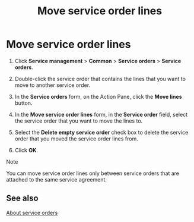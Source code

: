 ﻿---
title: Move service order lines
TOCTitle: Move service order lines
ms:assetid: 88aad8be-c462-442d-9528-c8111d4b2039
ms:mtpsurl: https://technet.microsoft.com/en-us/library/Aa498228(v=AX.60)
ms:contentKeyID: 36058453
ms.date: 04/18/2014
mtps_version: v=AX.60
_tocRel: gg243195(v=ax.60)/toc.json
---

# Move service order lines 




1.  Click **Service management** \> **Common** \> **Service orders** \> **Service orders**.

2.  Double-click the service order that contains the lines that you want to move to another service order.

3.  In the **Service orders** form, on the Action Pane, click the **Move lines** button.

4.  In the **Move service order lines** form, in the **Service order** field, select the service order that you want to move the lines to.

5.  Select the **Delete empty service order** check box to delete the service order that you moved the service order lines from.

6.  Click **OK**.


> [!NOTE]
> <P>You can move service order lines only between service orders that are attached to the same service agreement.</P>



## See also

[About service orders](about-service-orders.md)

  


